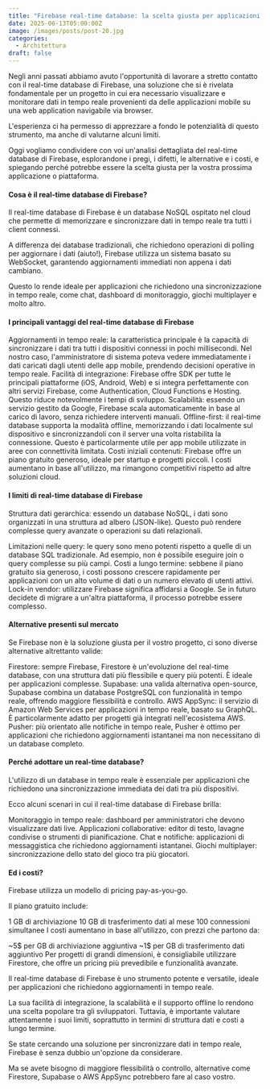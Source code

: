 ```yaml
---
title: "Firebase real-time database: la scelta giusta per applicazioni in tempo reale?"
date: 2025-06-13T05:00:00Z
image: /images/posts/post-20.jpg
categories:
  - Architettura
draft: false
---
```


Negli anni passati abbiamo avuto l'opportunità di lavorare a stretto contatto con il real-time database di Firebase, una soluzione che si è rivelata fondamentale per un progetto in cui era necessario visualizzare e monitorare dati in tempo reale provenienti da delle applicazioni mobile su una web application navigabile via browser.

L'esperienza ci ha permesso di apprezzare a fondo le potenzialità di questo strumento, ma anche di valutarne alcuni limiti.

Oggi vogliamo condividere con voi un'analisi dettagliata del real-time database di Firebase, esplorandone i pregi, i difetti, le alternative e i costi, e spiegando perché potrebbe essere la scelta giusta per la vostra prossima applicazione o piattaforma.

#### Cosa è il real-time database di Firebase?

Il real-time database di Firebase è un database NoSQL ospitato nel cloud che permette di memorizzare e sincronizzare dati in tempo reale tra tutti i client connessi.

A differenza dei database tradizionali, che richiedono operazioni di polling per aggiornare i dati (aiuto!), Firebase utilizza un sistema basato su WebSocket, garantendo aggiornamenti immediati non appena i dati cambiano.

Questo lo rende ideale per applicazioni che richiedono una sincronizzazione in tempo reale, come chat, dashboard di monitoraggio, giochi multiplayer e molto altro.

#### I principali vantaggi del real-time database di Firebase

Aggiornamenti in tempo reale: la caratteristica principale è la capacità di sincronizzare i dati tra tutti i dispositivi connessi in pochi millisecondi. Nel nostro caso, l'amministratore di sistema poteva vedere immediatamente i dati caricati dagli utenti delle app mobile, prendendo decisioni operative in tempo reale.
Facilità di integrazione: Firebase offre SDK per tutte le principali piattaforme (iOS, Android, Web) e si integra perfettamente con altri servizi Firebase, come Authentication, Cloud Functions e Hosting. Questo riduce notevolmente i tempi di sviluppo.
Scalabilità: essendo un servizio gestito da Google, Firebase scala automaticamente in base al carico di lavoro, senza richiedere interventi manuali.
Offline-first: il real-time database supporta la modalità offline, memorizzando i dati localmente sul dispositivo e sincronizzandoli con il server una volta ristabilita la connessione. Questo è particolarmente utile per app mobile utilizzate in aree con connettività limitata.
Costi iniziali contenuti: Firebase offre un piano gratuito generoso, ideale per startup e progetti piccoli. I costi aumentano in base all'utilizzo, ma rimangono competitivi rispetto ad altre soluzioni cloud.

#### I limiti di real-time database di Firebase

Struttura dati gerarchica: essendo un database NoSQL, i dati sono organizzati in una struttura ad albero (JSON-like). Questo può rendere complesse query avanzate o operazioni su dati relazionali.

Limitazioni nelle query: le query sono meno potenti rispetto a quelle di un database SQL tradizionale. Ad esempio, non è possibile eseguire join o query complesse su più campi.
Costi a lungo termine: sebbene il piano gratuito sia generoso, i costi possono crescere rapidamente per applicazioni con un alto volume di dati o un numero elevato di utenti attivi.
Lock-in vendor: utilizzare Firebase significa affidarsi a Google. Se in futuro decidete di migrare a un'altra piattaforma, il processo potrebbe essere complesso.

#### Alternative presenti sul mercato

Se Firebase non è la soluzione giusta per il vostro progetto, ci sono diverse alternative altrettanto valide:

Firestore: sempre Firebase, Firestore è un'evoluzione del real-time database, con una struttura dati più flessibile e query più potenti. È ideale per applicazioni complesse.
Supabase: una valida alternativa open-source, Supabase combina un database PostgreSQL con funzionalità in tempo reale, offrendo maggiore flessibilità e controllo.
AWS AppSync: il servizio di Amazon Web Services per applicazioni in tempo reale, basato su GraphQL. È particolarmente adatto per progetti già integrati nell'ecosistema AWS.
Pusher: più orientato alle notifiche in tempo reale, Pusher è ottimo per applicazioni che richiedono aggiornamenti istantanei ma non necessitano di un database completo.

#### Perché adottare un real-time database?

L'utilizzo di un database in tempo reale è essenziale per applicazioni che richiedono una sincronizzazione immediata dei dati tra più dispositivi.

Ecco alcuni scenari in cui il real-time database di Firebase brilla:

Monitoraggio in tempo reale: dashboard per amministratori che devono visualizzare dati live.
Applicazioni collaborative: editor di testo, lavagne condivise o strumenti di pianificazione.
Chat e notifiche: applicazioni di messaggistica che richiedono aggiornamenti istantanei.
Giochi multiplayer: sincronizzazione dello stato del gioco tra più giocatori.

#### Ed i costi?

Firebase utilizza un modello di pricing pay-as-you-go.

Il piano gratuito include:

1 GB di archiviazione
10 GB di trasferimento dati al mese
100 connessioni simultanee
I costi aumentano in base all'utilizzo, con prezzi che partono da:

~5$ per GB di archiviazione aggiuntiva
~1$ per GB di trasferimento dati aggiuntivo
Per progetti di grandi dimensioni, è consigliabile utilizzare Firestore, che offre un pricing più prevedibile e funzionalità avanzate.

Il real-time database di Firebase è uno strumento potente e versatile, ideale per applicazioni che richiedono aggiornamenti in tempo reale.

La sua facilità di integrazione, la scalabilità e il supporto offline lo rendono una scelta popolare tra gli sviluppatori. Tuttavia, è importante valutare attentamente i suoi limiti, soprattutto in termini di struttura dati e costi a lungo termine.

Se state cercando una soluzione per sincronizzare dati in tempo reale, Firebase è senza dubbio un'opzione da considerare.

Ma se avete bisogno di maggiore flessibilità o controllo, alternative come Firestore, Supabase o AWS AppSync potrebbero fare al caso vostro.
